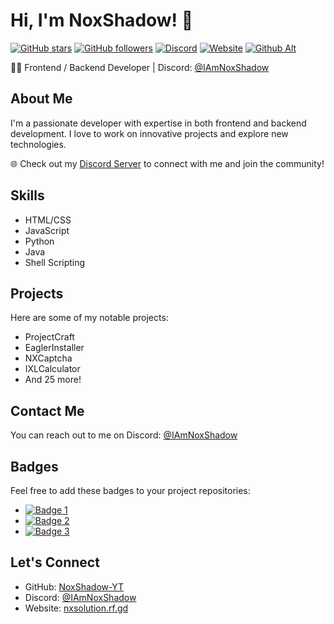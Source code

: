 # Hi, I'm NoxShadow! 👋

[![GitHub stars](https://img.shields.io/github/stars/NoxShadow-YT)](https://github.com/NoxShadow-YT)
[![GitHub followers](https://img.shields.io/github/followers/NoxShadow-YT?label=Followers)](https://github.com/NoxShadow-YT)
[![Discord](https://img.shields.io/badge/Discord-%40IAmNoxShadow-blue)](https://discord.com/users/IAmNoxShadow)
[![Website](https://img.shields.io/badge/Website-nxsolution.rf.gd-green)](http://discord.nxsolution.rf.gd)
[![Github Alt](https://img.shields.io/badge/Github-Alt-blue)](https://github.com/NoxShadow-YT)


👨‍💻 Frontend / Backend Developer | Discord: [@IAmNoxShadow](https://discord.com/users/IAmNoxShadow)

## About Me

I'm a passionate developer with expertise in both frontend and backend development. I love to work on innovative projects and explore new technologies. 

🌐 Check out my [Discord Server](http://discord.nxsolution.rf.gd) to connect with me and join the community!

## Skills

- HTML/CSS
- JavaScript
- Python
- Java
- Shell Scripting

## Projects

Here are some of my notable projects:

- ProjectCraft
- EaglerInstaller
- NXCaptcha
- IXLCalculator
- And 25 more!

## Contact Me

You can reach out to me on Discord: [@IAmNoxShadow](https://discord.com/users/IAmNoxShadow)

## Badges

Feel free to add these badges to your project repositories:

- [![Badge 1](https://img.shields.io/badge/Badge1-Value1-brightgreen)](https://github.com/NoxShadow-YT)
- [![Badge 2](https://img.shields.io/badge/Badge2-Value2-yellow)](https://github.com/NoxShadow-YT)
- [![Badge 3](https://img.shields.io/badge/Badge3-Value3-red)](https://github.com/NoxShadow-YT)

## Let's Connect

- GitHub: [NoxShadow-YT](https://github.com/NoxShadow-YT)
- Discord: [@IAmNoxShadow](https://discord.com/users/IAmNoxShadow)
- Website: [nxsolution.rf.gd](http://discord.nxsolution.rf.gd)
